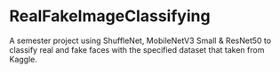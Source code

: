 # RealFakeImageClassifying
A semester project using ShuffleNet, MobileNetV3 Small &amp; ResNet50 to classify real and fake faces with the specified dataset that taken from Kaggle.
